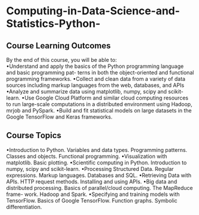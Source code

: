 # Computing-in-Data-Science-and-Statistics-Python-
## Course Learning Outcomes 
By the end of this course, you will be able to:  
•Understand and apply the basics of the Python programming language and basic programming pat-
terns in both the object-oriented and functional programming frameworks. 
•Collect and clean data from a variety of data sources including markup languages from the web,
databases, and APIs 
•Analyze and summarize data using matplotlib, numpy, scipy and scikit-learn. 
•Use Google Cloud Platform and similar cloud computing resources to run large-scale computations
in a distributed environment using Hadoop, mrjob and PySpark.
•Build and fit statistical models on large datasets in the Google TensorFlow and Keras frameworks.
## Course Topics 
•Introduction to Python. Variables and data types. Programming patterns. Classes and objects.
Functional programming. 
•Visualization with matplotlib. Basic plotting. 
•Scientific computing in Python. Introduction to numpy, scipy and scikit-learn. 
•Processing Structured Data. Regular expressions. Markup languages. Databases and SQL. 
•Retrieving Data with APIs. HTTP request methods. Installing and using APIs. 
•Big data and distributed processing. Basics of parallel/cloud computing. The MapReduce frame-
work. Hadoop and Spark. 
•Specifying and training models with TensorFlow. Basics of Google TensorFlow. Function
graphs. Symbolic differentiation.
